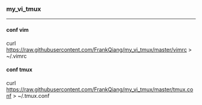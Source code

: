 ### my_vi_tmux

***
#### conf vim

curl https://raw.githubusercontent.com/FrankQiang/my_vi_tmux/master/vimrc > ~/.vimrc

#### conf tmux 

curl https://raw.githubusercontent.com/FrankQiang/my_vi_tmux/master/tmux.conf > ~/.tmux.conf
